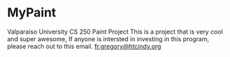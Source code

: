 # MyPaint
Valparaiso University CS 250 Paint Project
This is a project that is very cool and super awesome, If anyone is intersted in investing in this program, please reach out to this email.  fr.gregory@htcindy.org 
